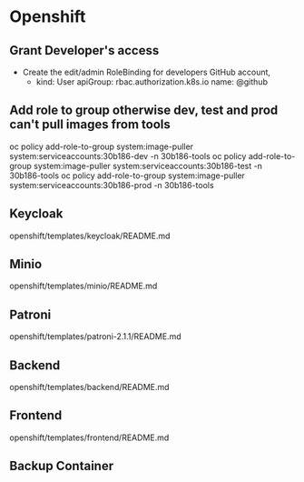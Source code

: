 # Openshift

## Grant Developer's access
* Create the edit/admin RoleBinding for developers GitHub account, 
  - kind: User
    apiGroup: rbac.authorization.k8s.io
    name: <github username>@github
    
## Add role to group otherwise dev, test and prod can't pull images from tools
oc policy add-role-to-group system:image-puller system:serviceaccounts:30b186-dev -n 30b186-tools
oc policy add-role-to-group system:image-puller system:serviceaccounts:30b186-test -n 30b186-tools
oc policy add-role-to-group system:image-puller system:serviceaccounts:30b186-prod -n 30b186-tools

## Keycloak
openshift/templates/keycloak/README.md

## Minio
openshift/templates/minio/README.md

## Patroni
openshift/templates/patroni-2.1.1/README.md

## Backend
openshift/templates/backend/README.md

## Frontend
openshift/templates/frontend/README.md

## Backup Container
